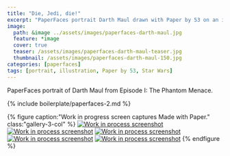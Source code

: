 ```yaml
---
title: "Die, Jedi, die!"
excerpt: "PaperFaces portrait Darth Maul drawn with Paper by 53 on an iPad."
image: 
  path: &image ../assets/images/paperfaces-darth-maul.jpg 
  feature: *image
  cover: true
  teaser: /assets/images/paperfaces-darth-maul-teaser.jpg
  thumbnail: /assets/images/paperfaces-darth-maul-150.jpg
categories: [paperfaces]
tags: [portrait, illustration, Paper by 53, Star Wars]
---
```


PaperFaces portrait of Darth Maul from Episode I: The Phantom Menace.

{% include boilerplate/paperfaces-2.md %}

{% figure caption:"Work in progress screen captures Made with Paper." class:"gallery-3-col" %}
[![Work in process screenshot](/assets/images/paperfaces-darth-maul-process-1-600.jpg)](/assets/images/paperfaces-darth-maul-process-1-lg.jpg) [![Work in process screenshot](/assets/images/paperfaces-darth-maul-process-2-600.jpg)](/assets/images/paperfaces-darth-maul-process-2-lg.jpg) [![Work in process screenshot](/assets/images/paperfaces-darth-maul-process-3-600.jpg)](/assets/images/paperfaces-darth-maul-process-3-lg.jpg) [![Work in process screenshot](/assets/images/paperfaces-darth-maul-process-4-600.jpg)](/assets/images/paperfaces-darth-maul-process-4-lg.jpg) [![Work in process screenshot](/assets/images/paperfaces-darth-maul-process-5-600.jpg)](/assets/images/paperfaces-darth-maul-process-5-lg.jpg)
{% endfigure %}
